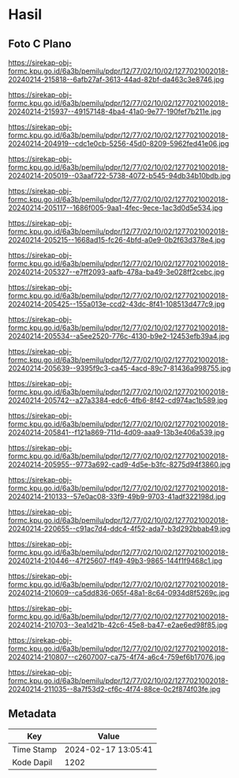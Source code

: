 # Hasil

## Foto C Plano

https://sirekap-obj-formc.kpu.go.id/6a3b/pemilu/pdpr/12/77/02/10/02/1277021002018-20240214-215818--6afb27af-3613-44ad-82bf-da463c3e8746.jpg

https://sirekap-obj-formc.kpu.go.id/6a3b/pemilu/pdpr/12/77/02/10/02/1277021002018-20240214-215937--49157148-4ba4-41a0-9e77-190fef7b211e.jpg

https://sirekap-obj-formc.kpu.go.id/6a3b/pemilu/pdpr/12/77/02/10/02/1277021002018-20240214-204919--cdc1e0cb-5256-45d0-8209-5962fed41e06.jpg

https://sirekap-obj-formc.kpu.go.id/6a3b/pemilu/pdpr/12/77/02/10/02/1277021002018-20240214-205019--03aaf722-5738-4072-b545-94db34b10bdb.jpg

https://sirekap-obj-formc.kpu.go.id/6a3b/pemilu/pdpr/12/77/02/10/02/1277021002018-20240214-205117--1686f005-9aa1-4fec-9ece-1ac3d0d5e534.jpg

https://sirekap-obj-formc.kpu.go.id/6a3b/pemilu/pdpr/12/77/02/10/02/1277021002018-20240214-205215--1668ad15-fc26-4bfd-a0e9-0b2f63d378e4.jpg

https://sirekap-obj-formc.kpu.go.id/6a3b/pemilu/pdpr/12/77/02/10/02/1277021002018-20240214-205327--e7ff2093-aafb-478a-ba49-3e028ff2cebc.jpg

https://sirekap-obj-formc.kpu.go.id/6a3b/pemilu/pdpr/12/77/02/10/02/1277021002018-20240214-205425--155a013e-ccd2-43dc-8f41-108513d477c9.jpg

https://sirekap-obj-formc.kpu.go.id/6a3b/pemilu/pdpr/12/77/02/10/02/1277021002018-20240214-205534--a5ee2520-776c-4130-b9e2-12453efb39a4.jpg

https://sirekap-obj-formc.kpu.go.id/6a3b/pemilu/pdpr/12/77/02/10/02/1277021002018-20240214-205639--9395f9c3-ca45-4acd-89c7-81436a998755.jpg

https://sirekap-obj-formc.kpu.go.id/6a3b/pemilu/pdpr/12/77/02/10/02/1277021002018-20240214-205742--a27a3384-edc6-4fb6-8f42-cd974ac1b589.jpg

https://sirekap-obj-formc.kpu.go.id/6a3b/pemilu/pdpr/12/77/02/10/02/1277021002018-20240214-205841--f121a869-711d-4d09-aaa9-13b3e406a539.jpg

https://sirekap-obj-formc.kpu.go.id/6a3b/pemilu/pdpr/12/77/02/10/02/1277021002018-20240214-205955--9773a692-cad9-4d5e-b3fc-8275d94f3860.jpg

https://sirekap-obj-formc.kpu.go.id/6a3b/pemilu/pdpr/12/77/02/10/02/1277021002018-20240214-210133--57e0ac08-33f9-49b9-9703-41adf322198d.jpg

https://sirekap-obj-formc.kpu.go.id/6a3b/pemilu/pdpr/12/77/02/10/02/1277021002018-20240214-220655--c91ac7d4-ddc4-4f52-ada7-b3d292bbab49.jpg

https://sirekap-obj-formc.kpu.go.id/6a3b/pemilu/pdpr/12/77/02/10/02/1277021002018-20240214-210446--47f25607-ff49-49b3-9865-144f1f9468c1.jpg

https://sirekap-obj-formc.kpu.go.id/6a3b/pemilu/pdpr/12/77/02/10/02/1277021002018-20240214-210609--ca5dd836-065f-48a1-8c64-0934d8f5269c.jpg

https://sirekap-obj-formc.kpu.go.id/6a3b/pemilu/pdpr/12/77/02/10/02/1277021002018-20240214-210703--3ea1d21b-42c6-45e8-ba47-e2ae6ed98f85.jpg

https://sirekap-obj-formc.kpu.go.id/6a3b/pemilu/pdpr/12/77/02/10/02/1277021002018-20240214-210807--c2607007-ca75-4f74-a6c4-759ef6b17076.jpg

https://sirekap-obj-formc.kpu.go.id/6a3b/pemilu/pdpr/12/77/02/10/02/1277021002018-20240214-211035--8a7f53d2-cf6c-4f74-88ce-0c2f874f03fe.jpg


## Metadata

| Key        | Value               |
| ---------- | ------------------- |
| Time Stamp | 2024-02-17 13:05:41 |
| Kode Dapil | 1202                |




